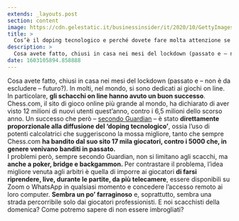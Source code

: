 ```yaml
--- 
extends: _layouts.post 
section: content 
image: https://cdn.gelestatic.it/businessinsider/it/2020/10/GettyImages-1216200244-1024x683.jpg 
title: > 
  Cos’è il doping tecnologico e perché dovete fare molta attenzione se giocate online a scacchi (e non solo) 
description: > 
  Cosa avete fatto, chiusi in casa nei mesi del lockdown (passato e – non è da escludere – futuro?).Chess.com, il sito di gioco online più grande al mondo, ha dichiarato di aver visto 12 milioni di nuovi utenti quest’anno, contro i 6,5 milioni dello scorso anno.I problemi però, sempre secondo Guardian, non si limitano agli scacchi, ma anche a poker, bridge e backgammon.Per contrastare il problema, l’idea migliore venuta agli arbitri è quella di imporre ai giocatori di farsi riprendere, live, durante le partite, da più telecamere, essere disponibili su Zoom o WhatsApp in qualsiasi momento e concedere l’accesso remoto ai loro computer.Come potremo sapere di non essere imbrogliati? 
date: 1603105894.858888 
--- 
```

<div><p>Cosa avete fatto, chiusi in casa nei mesi del lockdown (passato e &#8211; non &#232; da escludere &#8211; futuro?). In molti, nel mondo, si sono dedicati ai giochi on line. In particolare, <strong>gli schacchi on line hanno avuto un buon successo</strong>. Chess.com, il sito di gioco online pi&#249; grande al mondo, ha dichiarato di aver visto 12 milioni di nuovi utenti quest&#8217;anno, contro i 6,5 milioni dello scorso anno. Un successo che per&#242; &#8211; <a href="https://www.theguardian.com/sport/2020/oct/16/chesss-cheating-crisis-paranoia-has-become-the-culture" target="_blank">secondo Guardian</a>&#160;&#8211; &#232; stato <strong>direttamente proporzionale alla diffusione del &#8216;doping tecnologico&#8217;</strong>, ossia l&#8217;uso di potenti calcolatrici che suggeriscono la mossa migliore, tanto che sempre Chess.com <strong>ha bandito dal suo sito 17 mila giocatori, contro i 5000 che, in genere venivano banditi in passato.</strong><br>
I problemi per&#242;, sempre secondo Guardian, non si limitano agli scacchi, ma <strong>anche a poker, bridge e backgammon.&#160;</strong>Per contrastare il problema, l&#8217;idea migliore venuta agli arbitri &#232; quella di imporre ai giocatori <strong>di farsi riprendere, live, durante le partite, da pi&#249; telecamere</strong>, essere disponibili su Zoom o WhatsApp in qualsiasi momento e concedere l&#8217;accesso remoto ai loro computer. <strong>Sembra un po&#8217; farraginoso</strong> e, soprattutto, sembra una strada percorribile solo dai giocatori professionisti. E noi scacchisti della domenica? Come potremo sapere di non essere imbrogliati?</p><p id="adv-Middle1-dev"></p><p id="adv-Bottom"></p>
</div>